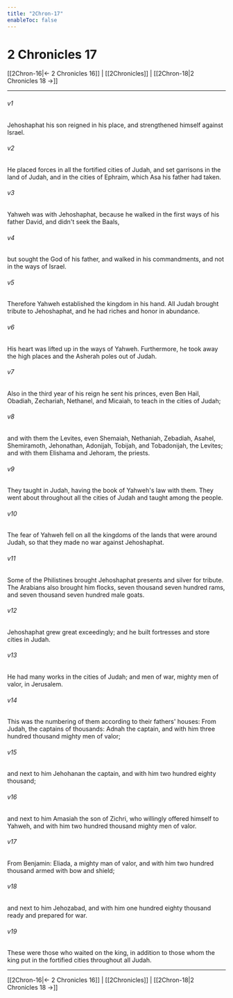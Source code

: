 ```yaml
---
title: "2Chron-17"
enableToc: false
---
```


# 2 Chronicles 17

[[2Chron-16|← 2 Chronicles 16]] | [[2Chronicles]] | [[2Chron-18|2 Chronicles 18 →]]
***



###### v1 
Jehoshaphat his son reigned in his place, and strengthened himself against Israel. 

###### v2 
He placed forces in all the fortified cities of Judah, and set garrisons in the land of Judah, and in the cities of Ephraim, which Asa his father had taken. 

###### v3 
Yahweh was with Jehoshaphat, because he walked in the first ways of his father David, and didn't seek the Baals, 

###### v4 
but sought the God of his father, and walked in his commandments, and not in the ways of Israel. 

###### v5 
Therefore Yahweh established the kingdom in his hand. All Judah brought tribute to Jehoshaphat, and he had riches and honor in abundance. 

###### v6 
His heart was lifted up in the ways of Yahweh. Furthermore, he took away the high places and the Asherah poles out of Judah. 

###### v7 
Also in the third year of his reign he sent his princes, even Ben Hail, Obadiah, Zechariah, Nethanel, and Micaiah, to teach in the cities of Judah; 

###### v8 
and with them the Levites, even Shemaiah, Nethaniah, Zebadiah, Asahel, Shemiramoth, Jehonathan, Adonijah, Tobijah, and Tobadonijah, the Levites; and with them Elishama and Jehoram, the priests. 

###### v9 
They taught in Judah, having the book of Yahweh's law with them. They went about throughout all the cities of Judah and taught among the people. 

###### v10 
The fear of Yahweh fell on all the kingdoms of the lands that were around Judah, so that they made no war against Jehoshaphat. 

###### v11 
Some of the Philistines brought Jehoshaphat presents and silver for tribute. The Arabians also brought him flocks, seven thousand seven hundred rams, and seven thousand seven hundred male goats. 

###### v12 
Jehoshaphat grew great exceedingly; and he built fortresses and store cities in Judah. 

###### v13 
He had many works in the cities of Judah; and men of war, mighty men of valor, in Jerusalem. 

###### v14 
This was the numbering of them according to their fathers' houses: From Judah, the captains of thousands: Adnah the captain, and with him three hundred thousand mighty men of valor; 

###### v15 
and next to him Jehohanan the captain, and with him two hundred eighty thousand; 

###### v16 
and next to him Amasiah the son of Zichri, who willingly offered himself to Yahweh, and with him two hundred thousand mighty men of valor. 

###### v17 
From Benjamin: Eliada, a mighty man of valor, and with him two hundred thousand armed with bow and shield; 

###### v18 
and next to him Jehozabad, and with him one hundred eighty thousand ready and prepared for war. 

###### v19 
These were those who waited on the king, in addition to those whom the king put in the fortified cities throughout all Judah.

***
[[2Chron-16|← 2 Chronicles 16]] | [[2Chronicles]] | [[2Chron-18|2 Chronicles 18 →]]
